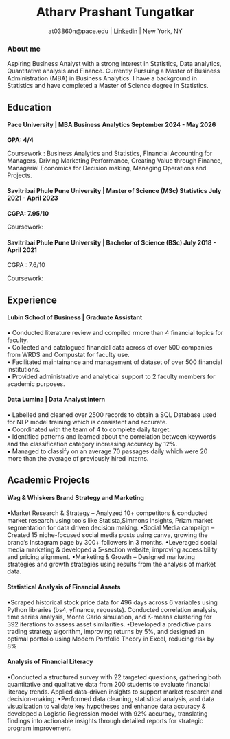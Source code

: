 <h1 align="center">Atharv Prashant Tungatkar</h1>
<p align="center"> at03860n@pace.edu | <a href="www.linkedin.com/in/atharv-tungatkar">Linkedin</a> | New York, NY </p>
<section>
  <h3>About me</h3> 
Aspiring Business Analyst with a strong interest in Statistics, Data analytics, Quantitative analysis and Finance. Currently Pursuing a Master of Business Administration (MBA) in Business Analytics. I  have a background in Statistics and have completed a Master of Science degree in Statistics.
</section>

<section>
  <h2>
    Education
  </h2>
<h4> Pace University | MBA Business Analytics September 2024 - May 2026 </h4>
<strong>GPA: 4/4</strong>
<p> Coursework : Business Analytics and Statistics, FInancial Accounting for Managers, Driving Marketing Performance, Creating Value through Finance, Managerial Economics for Decision making, Managing Operations and Projects.
</p>
<h4> Savitribai Phule Pune University | Master of Science (MSc) Statistics  July 2021 - April 2023 </h4>
<strong>CGPA: 7.95/10</strong>
<p>
Coursework:
</p>
<h4> Savitribai Phule Pune University | Bachelor of Science (BSc)  July 2018 - April 2021 </h4>
<stong> CGPA : 7.6/10 </stong>
<p>Coursework:
</p>
</section>

<section>
<h2>Experience</h2>
<h4> Lubin School of Business | Graduate Assistant</h4>
• Conducted literature review and compiled rmore than 4 financial topics for faculty.<br>
• Collected and catalogued financial data across of over 500 companies from WRDS and Compustat for faculty use.<br>
• Facilitated maintainance and management of dataset of over 500 financial institutions.<br>
• Provided administrative and analytical support to 2 faculty members for academic purposes.<br>
  
<h4> Data Lumina | Data Analyst Intern </h4>
• Labelled and cleaned over 2500 records to obtain a SQL Database used for NLP model training which is consistent and accurate.<br>
• Coordinated with the team of 4 to complete daily target.<br>
• Identified patterns and learned about the correlation between keywords and the classification category increasing accuracy by 12%.<br>
• Managed to classify on an average 70 passages daily which were 20 more than the average of previously hired interns.<br>
</section>

<section>
  <h2>Academic Projects</h2>
  <h4>Wag & Whiskers Brand Strategy and Marketing</h4>
  •Market Research & Strategy – Analyzed 10+ competitors & conducted market research using tools like Statista,Simmons Insights, Prizm market segmentation for data driven decision making.
  •Social Media campaign – Created 15 niche-focused social media posts using canva, growing the brand’s Instagram page by 300+ followers in 3 months.
  •Leveraged social media marketing & developed a 5-section website, improving accessibility and pricing alignment.
  •Marketing & Growth – Designed marketing strategies and growth strategies using results from the analysis of market data.
  
  <h4> Statistical Analysis of Financial Assets</h4>
  •Scraped historical stock price data for 496 days across 6 variables using Python libraries (bs4, yfinance, requests). Conducted correlation analysis, time series analysis, Monte Carlo simulation, and K-means      clustering for 392 iterations to assess asset similarities.
  •Developed a predictive pairs trading strategy algorithm, improving returns by 5%, and designed an optimal portfolio using Modern
  Portfolio Theory in Excel, reducing risk by 8%
  
  <h4>Analysis of Financial Literacy</h4>
  •Conducted a structured survey with 22 targeted questions, gathering both quantitative and qualitative data from 200 students to evaluate financial literacy trends. Applied data-driven insights to support           market research and decision-making.
  •Performed data cleaning, statistical analysis, and data visualization to validate key hypotheses and enhance data accuracy & developed a Logistic Regression model with 92% accuracy, translating findings into       actionable insights through detailed reports for strategic program improvement.
</section>


